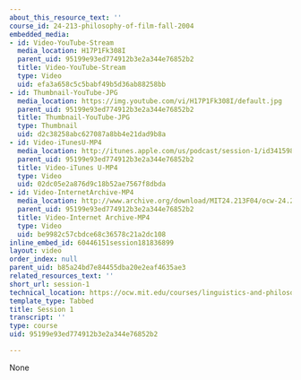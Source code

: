 ```yaml
---
about_this_resource_text: ''
course_id: 24-213-philosophy-of-film-fall-2004
embedded_media:
- id: Video-YouTube-Stream
  media_location: H17P1Fk308I
  parent_uid: 95199e93ed774912b3e2a344e76852b2
  title: Video-YouTube-Stream
  type: Video
  uid: efa3a658c5c5babf49b5d36ab88258bb
- id: Thumbnail-YouTube-JPG
  media_location: https://img.youtube.com/vi/H17P1Fk308I/default.jpg
  parent_uid: 95199e93ed774912b3e2a344e76852b2
  title: Thumbnail-YouTube-JPG
  type: Thumbnail
  uid: d2c38258abc627087a8bb4e21dad9b8a
- id: Video-iTunesU-MP4
  media_location: http://itunes.apple.com/us/podcast/session-1/id341598959?i=63739464
  parent_uid: 95199e93ed774912b3e2a344e76852b2
  title: Video-iTunes U-MP4
  type: Video
  uid: 02dc05e2a876d9c18b52ae7567f8dbda
- id: Video-InternetArchive-MP4
  media_location: http://www.archive.org/download/MIT24.213F04/ocw-24.213-14sep2004-220k.mp4
  parent_uid: 95199e93ed774912b3e2a344e76852b2
  title: Video-Internet Archive-MP4
  type: Video
  uid: be9982c57cbdce68c36578c21a2dc108
inline_embed_id: 60446151session181836899
layout: video
order_index: null
parent_uid: b85a24bd7e84455dba20e2eaf4635ae3
related_resources_text: ''
short_url: session-1
technical_location: https://ocw.mit.edu/courses/linguistics-and-philosophy/24-213-philosophy-of-film-fall-2004/video-lectures/session-1
template_type: Tabbed
title: Session 1
transcript: ''
type: course
uid: 95199e93ed774912b3e2a344e76852b2

---
```

None